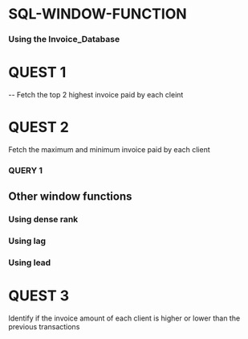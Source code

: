 # SQL-WINDOW-FUNCTION
### Using the Invoice_Database
# QUEST 1
-- Fetch the top 2 highest invoice paid by each cleint 

# QUEST 2 
Fetch the maximum and minimum invoice paid by each client
### QUERY 1

## Other window functions
### Using dense rank
### Using lag
### Using lead

# QUEST 3
Identify if the invoice amount of each client is higher or lower than the previous transactions
